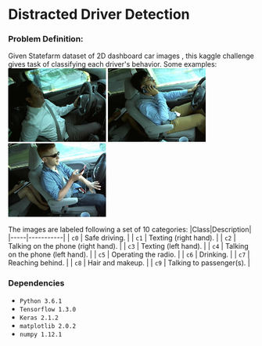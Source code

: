 
# Distracted Driver Detection

### Problem Definition:
Given Statefarm dataset of 2D dashboard car images , this kaggle challenge gives task of classifying each driver's behavior. Some examples:
<img src="ex/img1.jpg" width="200"> <img src="ex/img2.jpg" width="200"> <img src="ex/img3.jpg" width="200">

The images are labeled following a set of 10 categories:
|Class|Description|
|-----|-----------|
| `c0` | Safe driving. |
| `c1` | Texting (right hand). |
| `c2` | Talking on the phone (right hand). |
| `c3` | Texting (left hand). |
| `c4` | Talking on the phone (left hand). |
| `c5` | Operating the radio. |
| `c6` | Drinking. |
| `c7` | Reaching behind. |
| `c8` | Hair and makeup. |
| `c9` | Talking to passenger(s). |

### Dependencies

* `Python 3.6.1`
* `Tensorflow 1.3.0`
* `Keras 2.1.2`
* `matplotlib 2.0.2`
* `numpy 1.12.1`
